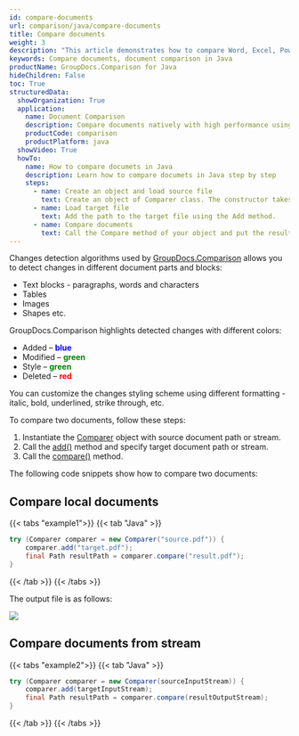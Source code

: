 ```yaml
---
id: compare-documents
url: comparison/java/compare-documents
title: Compare documents
weight: 3
description: "This article demonstrates how to compare Word, Excel, PowerPoint, Outlook, OneNote, PDF, Image, HTML, AutoCAD, Visio, OpenDocument, OneNote documents using GroupDocs.Comparison for Java."
keywords: Compare documents, document comparison in Java
productName: GroupDocs.Comparison for Java
hideChildren: False
toc: True
structuredData:
  showOrganization: True
  application:
    name: Document Comparison
    description: Compare documents natively with high performance using Java language and GroupDocs.Comparison for Java
    productCode: comparison
    productPlatform: java
  showVideo: True
  howTo:
    name: How to compare documets in Java
    description: Learn how to compare documets in Java step by step
    steps:
      - name: Create an object and load source file
        text: Create an object of Comparer class. The constructor takes the source file path parameter. You may specify absolute or relative file path as per your requirements.
      - name: Load target file
        text: Add the path to the target file using the Add method.
      - name: Compare documents
        text: Call the Compare method of your object and put the resulting file path parameter.
---
```



Changes detection algorithms used by [GroupDocs.Comparison](https://products.groupdocs.com/comparison/java) allows you to detect changes in different document parts and blocks:

*   Text blocks - paragraphs, words and characters
*   Tables
*   Images
*   Shapes etc.

GroupDocs.Comparison highlights detected changes with different colors:

*   Added – <font color="blue">**blue** </font>
*   Modified – <font color="green">**green**</font>
*   Style – <font color="green">**green**</font>
*   Deleted – <font color="red">**red**</font>

You can customize the changes styling scheme using different formatting - italic, bold, underlined, strike through, etc.

To compare two documents, follow these steps:

1.   Instantiate the [Comparer](https://reference.groupdocs.com/comparison/java/com.groupdocs.comparison/comparer) object with source document path or stream.
2.   Call the [add()](https://reference.groupdocs.com/comparison/java/com.groupdocs.comparison/comparer/#add-java.lang.String-) method and specify target document path or stream.
3.   Call the [compare()](https://reference.groupdocs.com/comparison/java/com.groupdocs.comparison/comparer/#compare-java.lang.String-) method.

The following code snippets show how to compare two documents:

## Compare local documents

{{< tabs "example1">}}
{{< tab "Java" >}}
```java
try (Comparer comparer = new Comparer("source.pdf")) {
    comparer.add("target.pdf");
    final Path resultPath = comparer.compare("result.pdf");
}
```
{{< /tab >}}
{{< /tabs >}}

The output file is as follows:

![](/comparison/java/images/compare-documents.png)

## Compare documents from stream

{{< tabs "example2">}}
{{< tab "Java" >}}
```java
try (Comparer comparer = new Comparer(sourceInputStream)) {
    comparer.add(targetInputStream);
    final Path resultPath = comparer.compare(resultOutputStream);
}
```
{{< /tab >}}
{{< /tabs >}}
